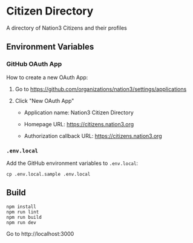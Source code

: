 # Citizen Directory

A directory of Nation3 Citizens and their profiles

## Environment Variables

### GitHub OAuth App

How to create a new OAuth App:

1. Go to https://github.com/organizations/nation3/settings/applications

1. Click "New OAuth App"

   - Application name: Nation3 Citizen Directory

   - Homepage URL: https://citizens.nation3.org

   - Authorization callback URL: https://citizens.nation3.org

### `.env.local`

Add the GitHub environment variables to `.env.local`:

```
cp .env.local.sample .env.local
```

## Build

```
npm install
npm run lint
npm run build
npm run dev
```

Go to http://localhost:3000
